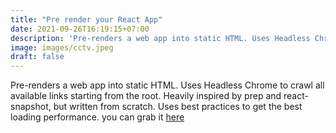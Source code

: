 ```yaml
---
title: "Pre render your React App"
date: 2021-09-26T16:19:15+07:00
description: 'Pre-renders a web app into static HTML. Uses Headless Chrome to crawl all available links starting from the root. Heavily inspired by prep and react-snapshot, but written from scratch. Uses best practices to get the best loading performance.'
image: images/cctv.jpeg
draft: false
---
```


Pre-renders a web app into static HTML. Uses Headless Chrome to crawl all available links starting from the root. Heavily inspired by prep and react-snapshot, but written from scratch. Uses best practices to get the best loading performance. you can grab it [here](https://github.com/stereobooster/react-snap)